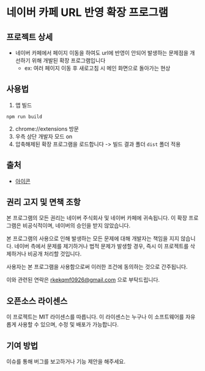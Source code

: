 # 네이버 카페 URL 반영 확장 프로그램

## 프로젝트 상세

- 네이버 카페에서 페이지 이동을 하여도 url에 반영이 안되어 발생하는 문제점을 개선하기 위해 개발된 확장 프로그램입니다
  - ex: 여러 페이지 이동 후 새로고침 시 메인 화면으로 돌아가는 현상

## 사용법

1. 앱 빌드

```shell
npm run build
```

2. chrome://extensions 방문
3. 우측 상단 개발자 모드 on
4. 압축해제된 확장 프로그램을 로드합니다 -> 빌드 결과 폴더 `dist` 폴더 적용

## 출처

- [아이콘](https://logoipsum.com/)

## 권리 고지 및 면책 조항

본 프로그램의 모든 권리는 네이버 주식회사 및 네이버 카페에 귀속됩니다. 이 확장 프로그램은 비공식적이며, 네이버의 승인을 받지 않았습니다.

본 프로그램의 사용으로 인해 발생하는 모든 문제에 대해 개발자는 책임을 지지 않습니다. 네이버 측에서 문제를 제기하거나 법적 문제가 발생할 경우, 즉시 이 프로젝트를 삭제하거나 비공개 처리할 것입니다.

사용자는 본 프로그램을 사용함으로써 이러한 조건에 동의하는 것으로 간주됩니다.

이와 관련된 연락은 rkekqmf0926@gmail.com 으로 부탁드립니다.

## 오픈소스 라이센스

이 프로젝트는 MIT 라이센스를 따릅니다. 이 라이센스는 누구나 이 소프트웨어를 자유롭게 사용할 수 있으며, 수정 및 배포가 가능합니다.

## 기여 방법

이슈를 통해 버그를 보고하거나 기능 제안을 해주세요.
